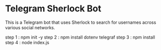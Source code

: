 # Telegram Sherlock Bot

This is a Telegram bot that uses Sherlock to search for usernames across various social networks.

step 1 :  npm init -y
step 2 :  npm install dotenv telegraf
step 3 : npm install
step 4 : node index.js

